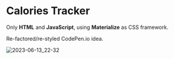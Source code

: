 # Calories Tracker

Only **HTML** and **JavaScript**, using **Materialize** as CSS framework. 

Re-factored/re-styled CodePen.io idea.

![2023-06-13_22-32](https://github.com/alcestide/calories-tracker/assets/106203061/2046ea0a-a029-4f93-bedf-ee610fbacfa3)
